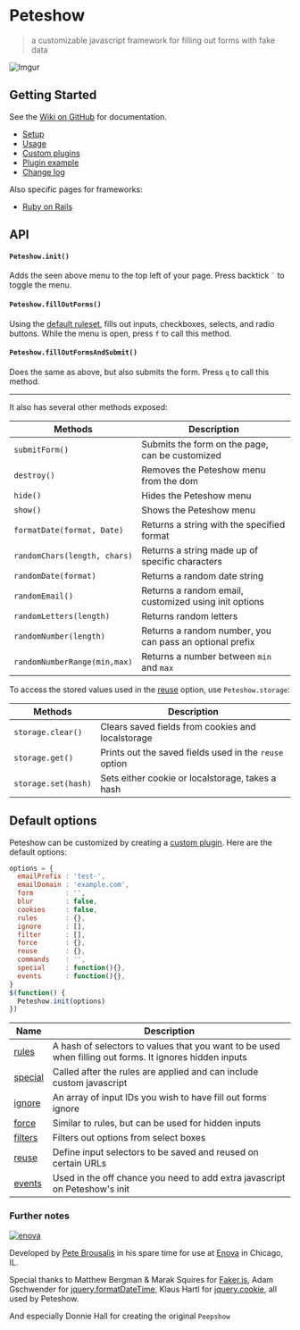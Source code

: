 # Peteshow

> a customizable javascript framework for filling out forms with fake data


![Imgur](http://i.imgur.com/JcT5eMS.png)

## Getting Started
See the [Wiki on GitHub](https://github.com/brousalis/peteshow/wiki) for documentation.

- [Setup](https://github.com/brousalis/peteshow/wiki/Setup)
- [Usage](https://github.com/brousalis/peteshow/wiki/Usage)
- [Custom plugins](https://github.com/brousalis/peteshow/wiki/Custom-plugins)
- [Plugin example](https://github.com/brousalis/peteshow/wiki/Plugin-example)
- [Change log](https://github.com/brousalis/peteshow/wiki/Change-log)

Also specific pages for frameworks:
- [Ruby on Rails](https://github.com/brousalis/peteshow/wiki/Ruby-on-Rails-gem)

## API

#### `Peteshow.init()`

Adds the seen above menu to the top left of your page. Press backtick <code>`</code> to toggle the menu.

#### `Peteshow.fillOutForms()`

Using the [default ruleset](https://github.com/brousalis/peteshow/blob/master/src/peteshow-core.js#L2), fills out inputs, checkboxes, selects, and radio buttons. While the menu is open, press `f` to call this method.

#### `Peteshow.fillOutFormsAndSubmit()`

Does the same as above, but also submits the form. Press `q` to call this method.

---

It also has several other methods exposed:

Methods             | Description
--------------------|------------------------------------------------
`submitForm()`                | Submits the form on the page, can be customized
`destroy()`                   | Removes the Peteshow menu from the dom
`hide()`                      | Hides the Peteshow menu
`show()`                      | Shows the Peteshow menu
`formatDate(format, Date)`    | Returns a string with the specified format
`randomChars(length, chars)`  | Returns a string made up of specific characters
`randomDate(format)`          | Returns a random date string
`randomEmail()`               | Returns a random email, customized using init options
`randomLetters(length)`       | Returns random letters
`randomNumber(length)`        | Returns a random number, you can pass an optional prefix
`randomNumberRange(min,max)`  | Returns a number between `min` and `max`

To access the stored values used in the [reuse](https://github.com/brousalis/peteshow/wiki/Custom-plugins#reuse) option, use `Peteshow.storage`:

Methods             | Description
--------------------|------------------------------------------------
`storage.clear()`             | Clears saved fields from cookies and localstorage
`storage.get()`               | Prints out the saved fields used in the `reuse` option
`storage.set(hash)`           | Sets either cookie or localstorage, takes a hash

## Default options

Peteshow can be customized by creating a [custom plugin](https://github.com/brousalis/peteshow/wiki/Custom-plugins). Here are the default options:

```javascript
options = {
  emailPrefix : 'test-',
  emailDomain : 'example.com',
  form        : '',
  blur        : false,
  cookies     : false,
  rules       : {},
  ignore      : [],
  filter      : [],
  force       : {},
  reuse       : {},
  commands    : '',
  special     : function(){},
  events      : function(){},
}
$(function() {
  Peteshow.init(options)
})
```

Name                  |  Description
----------------------|---------------------------------------------------------------
[rules](https://github.com/brousalis/peteshow/wiki/Custom-plugins#rules)       | A hash of selectors to values that you want to be used when filling out forms. It ignores hidden inputs
[special](https://github.com/brousalis/peteshow/wiki/Custom-plugins#special)   | Called after the rules are applied and can include custom javascript
[ignore](https://github.com/brousalis/peteshow/wiki/Custom-plugins#ignore)     | An array of input IDs you wish to have fill out forms ignore
[force](https://github.com/brousalis/peteshow/wiki/Custom-plugins#force)       | Similar to rules, but can be used for hidden inputs
[filters](https://github.com/brousalis/peteshow/wiki/Custom-plugins#filter)    | Filters out options from select boxes
[reuse](https://github.com/brousalis/peteshow/wiki/Custom-plugins#reuse)       | Define input selectors to be saved and reused on certain URLs
[events](https://github.com/brousalis/peteshow/wiki/Custom-plugins#events)     | Used in the off chance you need to add extra javascript on Peteshow's init

### Further notes
[![enova](https://www.enova.com/wp-content/uploads/2014/01/Enova-logo.jpg)](http://www.enova.com)

Developed by [Pete Brousalis](http://twitter.com/brousalis) in his spare time for use at [Enova](http://www.enova.com/) in Chicago, IL.

Special thanks to Matthew Bergman & Marak Squires for [Faker.js](http://github.com/marak/Faker.js/), Adam Gschwender for [jquery.formatDateTime](https://github.com/agschwender/jquery.formatDateTime), Klaus Hartl for [jquery.cookie](https://github.com/carhartl/jquery-cookie), all used by Peteshow.

And especially Donnie Hall for creating the original `Peepshow`
